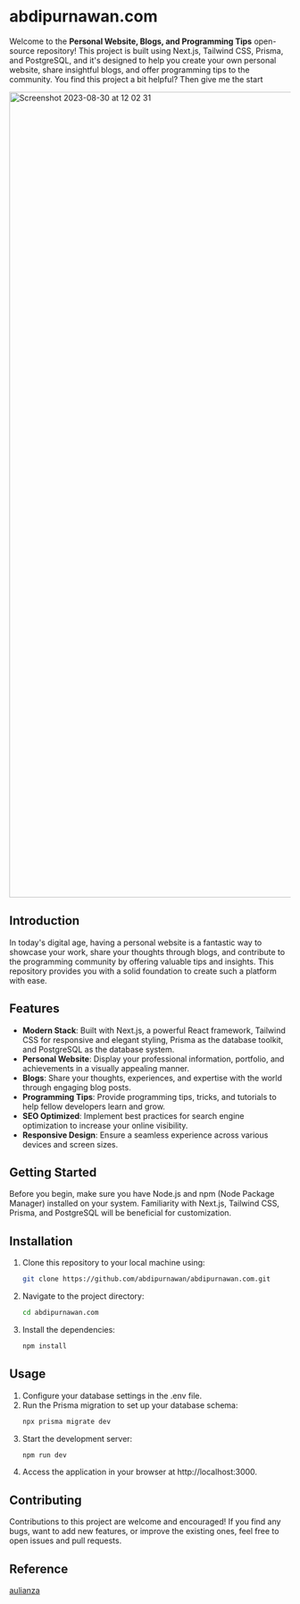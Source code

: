 # abdipurnawan.com

Welcome to the **Personal Website, Blogs, and Programming Tips** open-source repository! This project is built using Next.js, Tailwind CSS, Prisma, and PostgreSQL, and it's designed to help you create your own personal website, share insightful blogs, and offer programming tips to the community. You find this project a bit helpful? Then give me the start

<img width="1440" alt="Screenshot 2023-08-30 at 12 02 31" src="https://res.cloudinary.com/dmfwgcart/image/upload/v1694234604/Screenshot_2023-09-09_at_12.42.36_x0whxz.png">

## Introduction

In today's digital age, having a personal website is a fantastic way to showcase your work, share your thoughts through blogs, and contribute to the programming community by offering valuable tips and insights. This repository provides you with a solid foundation to create such a platform with ease.

## Features

- **Modern Stack**: Built with Next.js, a powerful React framework, Tailwind CSS for responsive and elegant styling, Prisma as the database toolkit, and PostgreSQL as the database system.
- **Personal Website**: Display your professional information, portfolio, and achievements in a visually appealing manner.
- **Blogs**: Share your thoughts, experiences, and expertise with the world through engaging blog posts.
- **Programming Tips**: Provide programming tips, tricks, and tutorials to help fellow developers learn and grow.
- **SEO Optimized**: Implement best practices for search engine optimization to increase your online visibility.
- **Responsive Design**: Ensure a seamless experience across various devices and screen sizes.

## Getting Started

Before you begin, make sure you have Node.js and npm (Node Package Manager) installed on your system. Familiarity with Next.js, Tailwind CSS, Prisma, and PostgreSQL will be beneficial for customization.

## Installation

1. Clone this repository to your local machine using:

   ```bash
   git clone https://github.com/abdipurnawan/abdipurnawan.com.git
   ```

2. Navigate to the project directory:
   ```bash
   cd abdipurnawan.com
   ```
3. Install the dependencies:
   ```bash
   npm install
   ```

## Usage

1. Configure your database settings in the .env file.
2. Run the Prisma migration to set up your database schema:
   ```bash
   npx prisma migrate dev
   ```
3. Start the development server:
   ```bash
   npm run dev
   ```
4. Access the application in your browser at http://localhost:3000.

## Contributing

Contributions to this project are welcome and encouraged! If you find any bugs, want to add new features, or improve the existing ones, feel free to open issues and pull requests.

## Reference

[aulianza](https://github.com/aulianza/aulianza.id)
